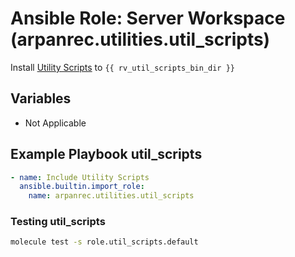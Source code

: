 # Ansible Role: Server Workspace (arpanrec.utilities.util_scripts)

Install [Utility Scripts](https://github.com/arpanrec/util_scripts/tree/main/bin) to `{{ rv_util_scripts_bin_dir }}`

## Variables

- Not Applicable

## Example Playbook util_scripts

```yaml
- name: Include Utility Scripts
  ansible.builtin.import_role:
    name: arpanrec.utilities.util_scripts
```

### Testing util_scripts

```bash
molecule test -s role.util_scripts.default
```
